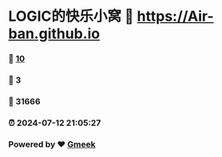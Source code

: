 # LOGIC的快乐小窝 :link: https://Air-ban.github.io 
### :page_facing_up: [10](https://Air-ban.github.io/tag.html) 
### :speech_balloon: 3 
### :hibiscus: 31666 
### :alarm_clock: 2024-07-12 21:05:27 
### Powered by :heart: [Gmeek](https://github.com/Meekdai/Gmeek)
